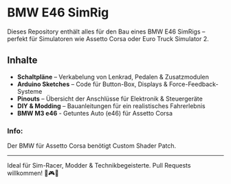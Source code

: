 # BMW E46 SimRig

Dieses Repository enthält alles für den Bau eines BMW E46 SimRigs – perfekt für Simulatoren wie Assetto Corsa oder Euro Truck Simulator 2.


## Inhalte
- **Schaltpläne** – Verkabelung von Lenkrad, Pedalen & Zusatzmodulen
- **Arduino Sketches** – Code für Button-Box, Displays & Force-Feedback-Systeme
- **Pinouts** – Übersicht der Anschlüsse für Elektronik & Steuergeräte
- **DIY & Modding** – Bauanleitungen für ein realistisches Fahrerlebnis
- **BMW M3 e46** - Getuntes Auto (e46) für Assetto Corsa

### Info:
Der BMW für Assetto Corsa benötigt Custom Shader Patch.


---
Ideal für Sim-Racer, Modder & Technikbegeisterte. Pull Requests willkommen! 🚗🎮🔥